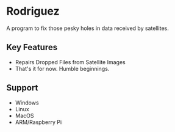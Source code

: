# Rodriguez
A program to fix those pesky holes in data received by satellites.

## Key Features
- Repairs Dropped Files from Satellite Images
- That's it for now. Humble beginnings.

## Support
- Windows
- Linux
- MacOS
- ARM/Raspberry Pi
